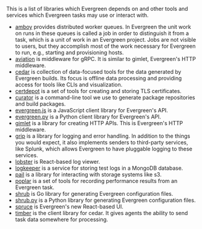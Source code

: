 This is a list of libraries which Evergreen depends on and other tools and services 
which Evergreen tasks may use or interact with.

* [amboy](https://github.com/mongodb/amboy) provides distributed worker queues.
  In Evergreen the unit work on runs in these queues is called a job in order to
  distinguish it from a task, which is a unit of work in an Evergreen project.
  Jobs are not visible to users, but they accomplish most of the work necessary
  for Evergreen to run, e.g., starting and provisioning hosts.
* [aviation](https://github.com/evergreen-ci/aviation) is middleware for gRPC.
  It is similar to gimlet, Evergreen's HTTP middleware.
* [cedar](https://github.com/evergreen-ci/cedar) is collection of data-focused
  tools for the data generated by Evergreen builds. Its focus is offline data
  processing and providing access for tools like CLIs and visualization.
* [certdepot](https://github.com/evergreen-ci/certdepot) is a set of tools for
  creating and storing TLS certificates.
* [curator](https://github.com/mongodb/curator) is a command-line tool we use to
  generate package repositories and build packages.
* [evergreen.js](https://github.com/evergreen-ci/evergreen.js) is a JavaScript
  client library for Evergreen's API.
* [evergreen.py](https://github.com/evergreen-ci/evergreen.py) is a Python
  client library for Evergreen's API.
* [gimlet](https://github.com/evergreen-ci/gimlet) is a library for creating
  HTTP APIs. This is Evergreen's HTTP middleware.
* [grip](https://github.com/mongodb/grip) is a library for logging and error
  handling. In addition to the things you would expect, it also implements
  senders to third-party services, like Splunk, which allows Evergreen to have
  pluggable logging to these services.
* [lobster](https://github.com/evergreen-ci/lobster) is React-based log viewer.
* [logkeeper](https://github.com/evergreen-ci/logkeeper) is a service for
  storing test logs in a MongoDB database.
* [pail](https://github.com/evergreen-ci/pail) is a library for interacting
  with storage systems like s3.
* [poplar](https://github.com/evergreen-ci/poplar) is a set of tools for
  recording performance results from an Evergreen task.
* [shrub](https://github.com/evergreen-ci/shrub) is Go library for generating
  Evergreen configuration files.
* [shrub.py](https://github.com/evergreen-ci/shrub.py) is a Python library for
  generating Evergreen configuration files. 
* [spruce](https://github.com/evergreen-ci/spruce) is Evergreen's new
  React-based UI.
* [timber](https://github.com/evergreen-ci/timber) is the client library for
  cedar. It gives agents the ability to send task data somewhere for processing.
